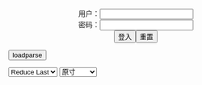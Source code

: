<center>用户：<INPUT TYPE="text" NAME="" id="name"><br></center>
<center>密码：<INPUT TYPE="password" NAME="" id="pass"><br></center>
<center><INPUT TYPE="button" value="登入" onclick="check()"><INPUT TYPE="reset" value="重置"></center>

<div style="display: none" id="mdm" name="dmd">
  <button onclick="location.reload()">Cover 0</button>
</div>

<button style="display: none" name="dmd" onclick="toggleb()">toggle</button>
<button onclick="loadparse()">loadparse</button>

<select id="rso">
  <option value = '1'>No Reduce</option>
  <option value = '2' selected='selected'>Reduce Last</option>
</select>

<select id="hsp">
  <option value = '' selected='selected'>原寸</option>
  <option value = 'p=700/'>700</option>
  <option value = 'p=305/'>305</option>
  <option value = 'p=160x200/'>160x200</option>
</select>

<br>
<div style="display: none" id="mdc" name="dmd">
</div>

<pre style="display: none" id = "raw">
<!-- 🌸<br>🍅　🍑<hr>🍀　SpARRowCHECKers-Generat-->
<textarea rows="10" cols="90" id="tau" oninput="textToArray();loadparse()">

https://static7.hentai-cosplays.com/upload/20220216/289/295848/p=700/27.jpg
https://static5.hentai-cosplays.com/upload/20211209/251/256008/p=700/17.jpg
https://static5.hentai-cosplays.com/upload/20211022/244/249183/p=700/59.jpg
https://static5.hentai-cosplays.com/upload/20211209/250/255812/p=700/32.jpg
https://static5.hentai-cosplays.com/upload/20211023/244/249721/p=700/22.jpg
https://static5.hentai-cosplays.com/upload/20211022/244/249464/p=700/10.jpg
https://static5.hentai-cosplays.com/upload/20211022/244/249465/p=700/17.jpg
https://static5.hentai-cosplays.com/upload/20211023/244/249724/p=700/32.jpg
https://static5.hentai-cosplays.com/upload/20211023/244/249730/p=700/7.jpg
https://static5.hentai-cosplays.com/upload/20211023/244/249727/p=700/31.jpg
https://static5.hentai-cosplays.com/upload/20211023/244/249723/p=700/20.jpg
https://static5.hentai-cosplays.com/upload/20211023/244/249728/p=700/14.jpg
https://static5.hentai-cosplays.com/upload/20211023/244/249726/p=700/14.jpg

</textarea><br><!-- 🍀<br>🍑　🍅<hr>🌸 -->

<textarea rows="30" cols="100" id="tar" oninput="loadparse()">

Gabrielle Cooke - Takamaki Ann - エロコスプレ
https://ja.hentai-cosplays.com/image/gabrielle-cooke-takamaki-ann/

https://static7.hentai-cosplays.com/upload/20220216/289/295848/p=700/27.jpg

<font size="1" style="color:#DCDCDC">2022-02-23</font>

Momokun - Meiko Shiraki 1 - エロコスプレ
https://ja.hentai-cosplays.com/image/momokun-meiko-shiraki-1/

https://static5.hentai-cosplays.com/upload/20211209/251/256008/p=700/17.jpg

<font size="1" style="color:#DCDCDC">2022-02-22</font>

<font size="2"><b>
Momokun - Shiranui Mai - エロコスプレ</b></font><br>
https://ja.hentai-cosplays.com/image/momokun-shiranui-mai/

https://static5.hentai-cosplays.com/upload/20211022/244/249183/p=700/59.jpg

<font size="1" style="color:#DCDCDC"><b>2022/1/28 下午3:07:50</b></font><br>

<font size="2"><b>
Momokun - Nurse Pochaco 1 - エロコスプレ</b></font><br>
https://ja.hentai-cosplays.com/image/momokun-nurse-pochaco-1/

https://static5.hentai-cosplays.com/upload/20211209/250/255812/p=700/32.jpg

<font size="1" style="color:#DCDCDC"><b>2022/1/12 下午2:22:33</b></font><br>

<font size="3"><b>
Momokun - Pochaco gym - エロコスプレ</b></font><br>
https://ja.hentai-cosplays.com/image/momokun-pochaco-gym/

<font size="1" style="color:#DCDCDC"><b>2021/12/15 上午10:25:46</b></font><br>

<font size="2"><b>
Momokun - Prison School Collab (Ft. Miso Tokki _amp_ Aly Brazil) - エロコスプレ</b></font><br>
https://ja.hentai-cosplays.com/image/momokun-prison-school-collab-ft-miso-tokki-_amp_-aly-brazil/

<font size="1" style="color:#DCDCDC"><b>2021/12/15 下午1:47:32</b></font><br>

<font size="2"><b>
Momokun - Meiko Shiraki - エロコスプレ</b></font><br>
https://ja.hentai-cosplays.com/image/momokun-meiko-shiraki/

<font size="1" style="color:#DCDCDC"><b>2021/12/15 下午1:48:58</b></font><br>

<font size="2"><b>
Momokun - Nurse Pochaco - エロコスプレ</b></font><br>
https://ja.hentai-cosplays.com/image/momokun-nurse-pochaco/

<font size="1" style="color:#DCDCDC"><b>2021/12/15 下午1:46:47</b></font><br>

<font size="2"><b>
Momokun - Sonico Pochaco Gym Uniform (ft. Miso Tokki) - エロコスプレ</b></font><br>
https://ja.hentai-cosplays.com/image/momokun-sonico-pochaco-gym-uniform-ft-miso-tokki/

<font size="1" style="color:#DCDCDC"><b>2021/12/15 上午10:29:29</b></font><br>

<font size="2"><b>
Momokun - Pochaco Pajamas - エロコスプレ</b></font><br>
https://ja.hentai-cosplays.com/image/momokun-pochaco-pajamas/

<font size="1" style="color:#DCDCDC"><b>2021/12/15 上午10:27:16</b></font><br>

<font size="2"><b>
Momokun - Puppy Pochaco - エロコスプレ</b></font><br>
https://ja.hentai-cosplays.com/image/momokun-puppy-pochaco/

<font size="1" style="color:#DCDCDC"><b>2021/12/15 上午10:30:04</b></font><br>

<font size="2"><b>
Momokun - Pochaco Virgin Killer - エロコスプレ</b></font><br>
https://ja.hentai-cosplays.com/image/momokun-pochaco-virgin-killer-1/

<font size="1" style="color:#DCDCDC"><b>2021/12/15 下午1:41:34</b></font><br>

<font size="2"><b>
Momokun - Pochaco Campus Life - エロコスプレ</b></font><br>
https://ja.hentai-cosplays.com/image/momokun-pochaco-campus-life/

<font size="1" style="color:#DCDCDC"><b>2021/12/15 下午1:51:25</b></font><br>

</textarea>
</pre>

<script src="https://cdn.jsdelivr.net/npm/jquery@3.5.1/dist/jquery.min.js"></script>

<link rel="stylesheet" href="https://cdn.jsdelivr.net/gh/fancyapps/fancybox@3.5.7/dist/jquery.fancybox.min.css" />
<script src="https://cdn.jsdelivr.net/gh/fancyapps/fancybox@3.5.7/dist/jquery.fancybox.min.js"></script>

<script type="text/javascript">

var __urlRegex = /(\b(https?|ftp|file):\/\/[-A-Z0-9+&@#\/%?=~_|!:,.;]*[-A-Z0-9+&@#\/%=~_|])/ig;
var __imgRegex = /\.(?:jpe?g|gif|png)$/i;

textToArray();
loadparse();

function parseURL($string){

    var exp = __urlRegex;
    return $string.replace(exp,function(match){
            __imgRegex.lastIndex=0;
            if(__imgRegex.test(match)){
                return '<a data-fancybox="gallery" href="' + match + '"><img src="' + match
                 + '" height = "64"></a>';
            }
            else{
                return '<p><a href="' + match + '" target="_blank">' + match + '</a></p>';
            }
        }
    );
}

function textToArray(){
  var textArea = document.getElementById("tau");
  var arrayFromTextArea = textArea.value.split(String.fromCharCode(10));
  for ( var i = 0; i < arrayFromTextArea.length; i++ ) {
    generateM(arrayFromTextArea[i]);
  }
}

function generateM(url) {
  mdm.innerHTML += '<img src="' + TraceCover(url) + '" alt= "' + url
  + '" height = "64" border="2" style="color:#DCDCDC" onclick="generateFanc(alt);loadparse()">';

}

function TraceCover(url) {
  var SegmentArr = url.split('/');

  var Extens = SegmentArr.slice(-1).join().split('.').pop();
  var SegmentCount = SegmentArr.length - 2;

  var TopHalf = SegmentArr.slice(0,SegmentCount).join('/');

  return TopHalf + '/p=160x200/1.' + Extens + '\n';

}

function generateFanc(url) {
  var SegmentArr = url.split('/');
  var GeneratCount = SegmentArr.slice(-1).join().split('.').shift();
  var Extens = SegmentArr.slice(-1).join().split('.').pop();
  var SegmentCount = SegmentArr.length;
  var ReduceSegments = document.getElementById('rso').value;
  var HentaiSizeP = document.getElementById('hsp').value;
  var TopHalf = SegmentArr.slice(0,SegmentCount - ReduceSegments).join('/');
  tar.innerHTML = '';

  for (var j = 1; j <= GeneratCount; j++) {
    tar.innerHTML += TopHalf + '/' + HentaiSizeP + j + '.' + Extens + '\n';
  }
}

function loadparse() {
  mdc.innerHTML = parseURL(tar.value);
}

function check(){
  var name=document.getElementById("name").value;
  var pass=document.getElementById("pass").value;
  if(name==!/[^\s]/.test(new Date().getTime()) && pass==String.fromCharCode(window.atob("MTIx"))){
    var nd = document.getElementsByName("dmd");
    for (var i = 0; i <= nd.length; i++) {
      nd[i].style.display = "";
      }
      }else{
      }
}

function toggleb() {
  var x = document.getElementById("raw");
  if (x.style.display === "none") {
    x.style.display = "";
  } else {
    x.style.display = "none";
  }
}

</script>
